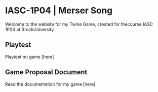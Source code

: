 # IASC-1P04 | Merser Song

Welcome to the website for my Twine Game, created for thecourse IASC 1P04 at BrockUniversity.

## Playtest

Playtest mt game [here]

## Game Proposal Document

Read the documentation for my game [here]
